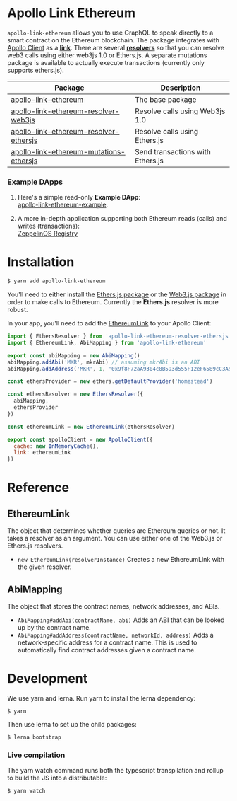 # Apollo Link Ethereum

`apollo-link-ethereum` allows you to use GraphQL to speak directly to a smart contract on the Ethereum blockchain.  The package integrates with [Apollo Client](https://www.apollographql.com/docs/tutorial/client.html#apollo-client-setup) as a **[link](https://www.apollographql.com/docs/link/)**.  There are several **[resolvers](https://www.apollographql.com/docs/graphql-tools/resolvers.html#Resolver-map)** so that you can resolve web3 calls using either web3js 1.0 or Ethers.js.  A separate mutations package is available to actually execute transactions (currently only supports ethers.js).

| Package | Description |
| --- | --- |
| [apollo-link-ethereum](./packages/apollo-link-ethereum/README.md) | The base package |
| [apollo-link-ethereum-resolver-web3js](./packages/apollo-link-ethereum-resolver-web3js) | Resolve calls using Web3js 1.0 |
| [apollo-link-ethereum-resolver-ethersjs](./packages/apollo-link-ethereum-resolver-ethersjs) | Resolve calls using Ethers.js |
| [apollo-link-ethereum-mutations-ethersjs](./packages/apollo-link-ethereum-mutations-ethersjs) | Send transactions with Ethers.js |

### Example DApps

1. Here's a simple read-only **Example DApp**: 
<br />[apollo-link-ethereum-example](https://github.com/DeltaCamp/apollo-link-ethereum-example).  

2. A more in-depth application supporting both Ethereum reads (calls) and writes (transactions):
<br />[ZeppelinOS Registry](https://github.com/zeppelinos/zos-registry)

# Installation

```bash
$ yarn add apollo-link-ethereum
```

You'll need to either install the [Ethers.js package](./packages/apollo-link-ethereum-resolver-ethersjs) or the [Web3.js package](./packages/apollo-link-ethereum-resolver-web3js) in order to make calls to Ethereum.  Currently the **Ethers.js** resolver is more robust.

In your app, you'll need to add the [EthereumLink](./packages/apollo-link-ethereum/src/EthereumLink.ts) to your Apollo Client:

```javascript
import { EthersResolver } from 'apollo-link-ethereum-resolver-ethersjs'
import { EthereumLink, AbiMapping } from 'apollo-link-ethereum'

export const abiMapping = new AbiMapping()
abiMapping.addAbi('MKR', mkrAbi) // assuming mkrAbi is an ABI
abiMapping.addAddress('MKR', 1, '0x9f8F72aA9304c8B593d555F12eF6589cC3A579A2')

const ethersProvider = new ethers.getDefaultProvider('homestead')

const ethersResolver = new EthersResolver({
  abiMapping,
  ethersProvider
})

const ethereumLink = new EthereumLink(ethersResolver)

export const apolloClient = new ApolloClient({
  cache: new InMemoryCache(),
  link: ethereumLink
})
```

# Reference

## EthereumLink

The object that determines whether queries are Ethereum queries or not.  It takes a resolver as an argument.  You can use either one of the Web3.js or Ethers.js resolvers.

- ```new EthereumLink(resolverInstance)``` Creates a new EthereumLink with the given resolver.

## AbiMapping

The object that stores the contract names, network addresses, and ABIs.

- ```AbiMapping#addAbi(contractName, abi)``` Adds an ABI that can be looked up by the contract name.
- ```AbiMapping#addAddress(contractName, networkId, address)``` Adds a network-specific address for a contract name.  This is used to automatically find contract addresses given a contract name.

# Development

We use yarn and lerna. Run yarn to install the lerna dependency:

`$ yarn`

Then use lerna to set up the child packages:

`$ lerna bootstrap`

### Live compilation

The yarn watch command runs both the typescript transpilation and rollup to build the JS into a distributable:

```
$ yarn watch
```

